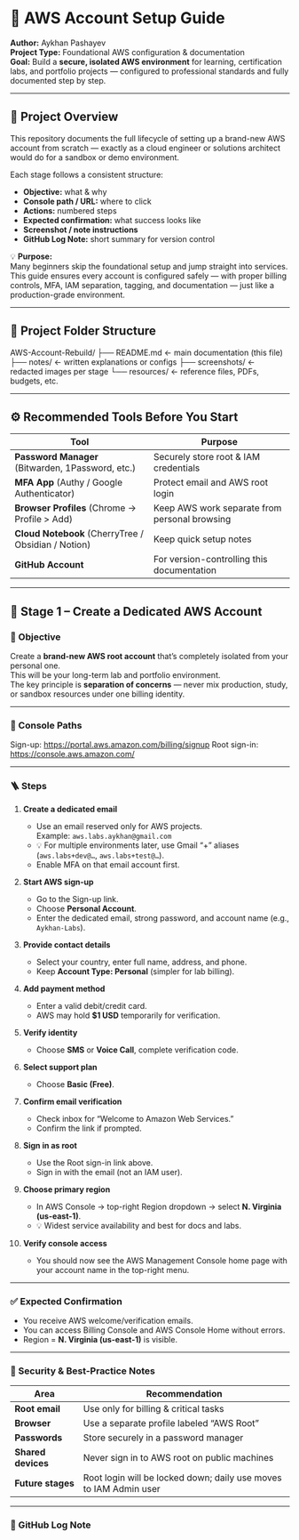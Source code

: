 # 🧱 AWS Account Setup Guide  
**Author:** Aykhan Pashayev  
**Project Type:** Foundational AWS configuration & documentation  
**Goal:** Build a **secure, isolated AWS environment** for learning, certification labs, and portfolio projects — configured to professional standards and fully documented step by step.  

---

## 📘 Project Overview  
This repository documents the full lifecycle of setting up a brand-new AWS account from scratch — exactly as a cloud engineer or solutions architect would do for a sandbox or demo environment.  

Each stage follows a consistent structure:  
- **Objective:** what & why  
- **Console path / URL:** where to click  
- **Actions:** numbered steps  
- **Expected confirmation:** what success looks like  
- **Screenshot / note instructions**  
- **GitHub Log Note:** short summary for version control  

💡 **Purpose:**  
Many beginners skip the foundational setup and jump straight into services.  
This guide ensures every account is configured safely — with proper billing controls, MFA, IAM separation, tagging, and documentation — just like a production-grade environment.

---

## 🧩 Project Folder Structure
AWS-Account-Rebuild/
├── README.md ← main documentation (this file)
├── notes/ ← written explanations or configs
├── screenshots/ ← redacted images per stage
└── resources/ ← reference files, PDFs, budgets, etc.

---

## ⚙️ Recommended Tools Before You Start
| Tool | Purpose |
|------|----------|
| **Password Manager** (Bitwarden, 1Password, etc.) | Securely store root & IAM credentials |
| **MFA App** (Authy / Google Authenticator) | Protect email and AWS root login |
| **Browser Profiles** (Chrome → Profile > Add) | Keep AWS work separate from personal browsing |
| **Cloud Notebook** (CherryTree / Obsidian / Notion) | Keep quick setup notes |
| **GitHub Account** | For version-controlling this documentation |

---

## 🧭 Stage 1 – Create a Dedicated AWS Account

### 🎯 Objective
Create a **brand-new AWS root account** that’s completely isolated from your personal one.  
This will be your long-term lab and portfolio environment.  
The key principle is **separation of concerns** — never mix production, study, or sandbox resources under one billing identity.

---

### 🔗 Console Paths
Sign-up: https://portal.aws.amazon.com/billing/signup
Root sign-in: https://console.aws.amazon.com/

---

### 🪜 Steps

1. **Create a dedicated email**  
   - Use an email reserved only for AWS projects.  
     Example: `aws.labs.aykhan@gmail.com`  
   - 💡 For multiple environments later, use Gmail “+” aliases (`aws.labs+dev@…`, `aws.labs+test@…`).  
   - Enable MFA on that email account first.  

2. **Start AWS sign-up**  
   - Go to the Sign-up link.  
   - Choose **Personal Account**.  
   - Enter the dedicated email, strong password, and account name (e.g., `Aykhan-Labs`).  

3. **Provide contact details**  
   - Select your country, enter full name, address, and phone.  
   - Keep **Account Type: Personal** (simpler for lab billing).  

4. **Add payment method**  
   - Enter a valid debit/credit card.  
   - AWS may hold **$1 USD** temporarily for verification.  

5. **Verify identity**  
   - Choose **SMS** or **Voice Call**, complete verification code.  

6. **Select support plan**  
   - Choose **Basic (Free)**.  

7. **Confirm email verification**  
   - Check inbox for “Welcome to Amazon Web Services.”  
   - Confirm the link if prompted.  

8. **Sign in as root**  
   - Use the Root sign-in link above.  
   - Sign in with the email (not an IAM user).  

9. **Choose primary region**  
   - In AWS Console → top-right Region dropdown → select **N. Virginia (us-east-1)**.  
   - 💡 Widest service availability and best for docs and labs.  

10. **Verify console access**  
    - You should now see the AWS Management Console home page with your account name in the top-right menu.  

---

### ✅ Expected Confirmation
- You receive AWS welcome/verification emails.  
- You can access Billing Console and AWS Console Home without errors.  
- Region = **N. Virginia (us-east-1)** is visible.  

---

### 🧾 Security & Best-Practice Notes
| Area | Recommendation |
|------|----------------|
| **Root email** | Use only for billing & critical tasks |
| **Browser** | Use a separate profile labeled “AWS Root” |
| **Passwords** | Store securely in a password manager |
| **Shared devices** | Never sign in to AWS root on public machines |
| **Future stages** | Root login will be locked down; daily use moves to IAM Admin user |

---

### 💬 GitHub Log Note
